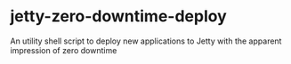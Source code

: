 jetty-zero-downtime-deploy
==========================

An utility shell script to deploy new applications to Jetty with the apparent impression of zero downtime